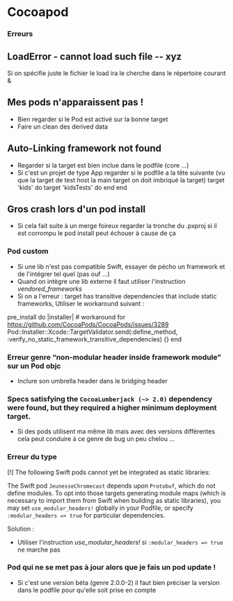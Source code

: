 # Cocoapod

### Erreurs

## LoadError - cannot load such file -- xyz
Si on spécifie juste le fichier le load ira le cherche dans le répertoire courant &

## Mes pods n'apparaissent pas !
* Bien regarder si le Pod est activé sur la bonne target
* Faire un clean des derived data

## Auto-Linking framework not found
* Regarder si la target est bien inclue dans le podfile (core ...)
* Si c'est un projet de type App regarder si le podfile a la tête suivante (vu que la target de test host la main target on doit imbriqué la target)
target 'kids' do
  target 'kidsTests' do
  end
end

## Gros crash lors d'un pod install
* Si cela fait suite à un merge foireux regarder la tronche du .pxproj si il est corrompu le pod install peut échouer à cause de ça

### Pod custom
* Si une lib n'est pas compatible Swift, essayer de pécho un framework et de l'intégrer tel quel (pas ouf ...)
* Quand on intègre une lib externe il faut utiliser l'instruction *vendored_frameworks*
* Si on a l'erreur : target has transitive dependencies that include static frameworks, Utiliser le workaround suivant :

pre_install do |installer|
	# workaround for https://github.com/CocoaPods/CocoaPods/issues/3289
	Pod::Installer::Xcode::TargetValidator.send(:define_method, :verify_no_static_framework_transitive_dependencies) {}
end


### Erreur genre “non-modular header inside framework module” sur un Pod objc
* Inclure son umbrella header dans le bridging header


### Specs satisfying the `CocoaLumberjack (~> 2.0)` dependency were found, but they required a higher minimum deployment target.
* Si des pods utilisent ma même lib mais avec des versions différentes cela peut conduire à ce genre de bug un peu chelou ...

### Erreur du type 
[!] The following Swift pods cannot yet be integrated as static libraries:

The Swift pod `JeunesseChromecast` depends upon `Protobuf`, which do not define modules. To opt into those targets generating module maps (which is necessary to import them from Swift when building as static libraries), you may set `use_modular_headers!` globally in your Podfile, or specify `:modular_headers => true` for particular dependencies.

Solution :
* Utiliser l'instruction *use_modular_headers!* si `:modular_headers => true` ne marche pas

### Pod qui ne se met pas à jour alors que je fais un pod update !
* Si c'est une version béta (genre 2.0.0-2) il faut bien préciser la version dans le podfile pour qu'elle soit prise en compte

